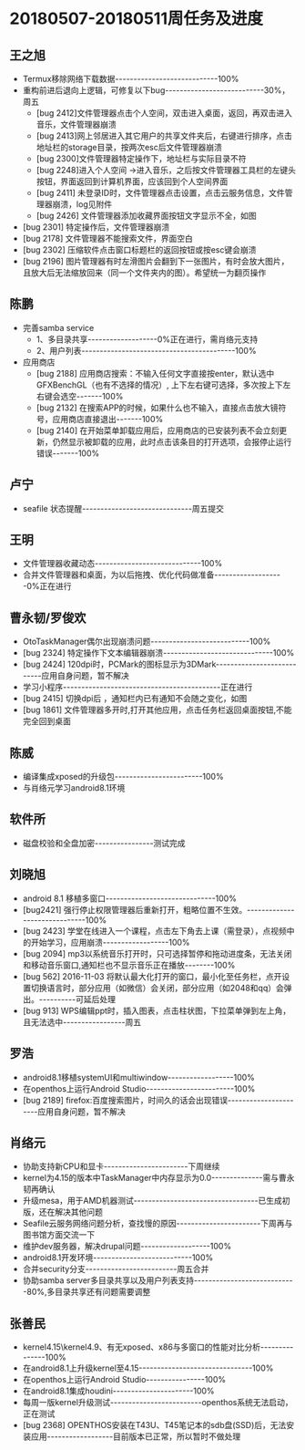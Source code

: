 # 20180507-20180511周任务及进度

## 王之旭
- Termux移除网络下载数据----------------------------100%
- 重构前进后退向上逻辑，可修复以下bug---------------------------30%，周五
   - [bug 2412]文件管理器点击个人空间，双击进入桌面，返回，再双击进入音乐，文件管理器崩溃
   - [bug 2413]网上邻居进入其它用户的共享文件夹后，右键进行排序，点击地址栏的storage目录，按两次esc后文件管理器崩溃
   - [bug 2300]文件管理器特定操作下，地址栏与实际目录不符
   - [bug 2248]进入个人空间 ->进入音乐，之后按文件管理器工具栏的左键头按钮，界面返回到计算机界面，应该回到个人空间界面
   - [bug 2411] 未登录ID时，文件管理器点击设置，点击云服务信息，文件管理器崩溃，log见附件
   - [bug 2426] 文件管理器添加收藏界面按钮文字显示不全，如图
- [bug 2301] 特定操作后，文件管理器崩溃
- [bug 2178] 文件管理器不能搜索文件，界面空白
- [bug 2302] 压缩软件点击窗口标题栏的返回按钮或按esc键会崩溃
- [bug 2196] 图片管理器有时左滑图片会翻到下一张图片，有时会放大图片，且放大后无法缩放回来（同一个文件夹内的图）。希望统一为翻页操作

## 陈鹏
- 完善samba service
   - 1、多目录共享-------------------0%正在进行，需肖络元支持
   - 2、用户列表------------------------------------------100%
- 应用商店
   - [bug 2188] 应用商店搜索：不输入任何文字直接按enter，默认选中GFXBenchGL（也有不选择的情况）, 上下左右键可选择，多次按上下左右键会选空-------100%
   - [bug 2132] 在搜索APP的时候，如果什么也不输入，直接点击放大镜符号，应用商店直接退出-------100%
   - [bug 2140] 在开始菜单卸载应用后，应用商店的已安装列表不会立刻更新，仍然显示被卸载的应用，此时点击该条目的打开选项，会报停止运行错误-------100%

## 卢宁
- seafile 状态提醒------------------------------周五提交

## 王明
- 文件管理器收藏动态-----------------------------100%
- 合并文件管理器和桌面，为以后拖拽、优化代码做准备-------------------0%正在进行

## 曹永韧/罗俊欢
- OtoTaskManager偶尔出现崩溃问题---------------------------100%
- [bug 2324] 特定操作下文本编辑器崩溃------------------------------100%
- [bug 2424] 120dpi时，PCMark的图标显示为3DMark---------------------------应用自身问题，暂不解决
- 学习小程序-------------------------------------------正在进行
- [bug 2415] 切换dpi后 ，通知栏内已有通知不会随之变化，如图
- [bug 1861] 文件管理器多开时,打开其他应用，点击任务栏返回桌面按钮,不能完全回到桌面

## 陈威
- 编译集成xposed的升级包------------------------100%
- 与肖络元学习android8.1环境

## 软件所
- 磁盘校验和全盘加密----------------测试完成

## 刘晓旭
- android 8.1 移植多窗口------------------------------100%
- [bug2421] 强行停止权限管理器后重新打开，粗略位置不生效。------------------------------100%
- [bug 2423] 学堂在线进入一个课程，点击左下角去上课（需登录），点视频中的开始学习，应用崩溃------------------100%
- [bug 2094] mp3以系统音乐打开时，只可选择暂停和拖动进度条，无法关闭和移动音乐窗口,通知栏也不显示音乐正在播放--------100%
- [bug 562] 2016-11-03 将默认最大化打开的窗口，最小化至任务栏，点开设置切换语言时，部分应用（如微信）会关闭，部分应用（如2048和qq）会弹出。----------可延后处理
- [bug 913] WPS编辑ppt时，插入图表，点击柱状图，下拉菜单弹到左上角，且无法选中-----------------周五

## 罗浩
- android8.1移植systemUI和multiwindow------------------100%
- 在openthos上运行Android Studio------------------------100%
- [bug 2189] firefox:百度搜索图片，时间久的话会出现错误----------------------应用自身问题，暂不解决

## 肖络元
- 协助支持新CPU和显卡-----------------------下周继续
- kernel为4.15的版本中TaskManager中内存显示为0.0--------------需与曹永韧再确认
- 升级mesa，用于AMD机器测试----------------------------------已生成初版，还在解决其他问题
- Seafile云服务网络问题分析，查找慢的原因-----------------------下周再与图书馆方面交流一下
- 维护dev服务器，解决drupal问题-------------------100%
- android8.1开发环境---------------------------100%
- 合并security分支-------------------------周五合并
- 协助samba server多目录共享以及用户列表支持----------------------------80%,多目录共享还有问题需要调整

## 张善民
- kernel4.15\kernel4.9、有无xposed、x86与多窗口的性能对比分析---------------100%
- 在android8.1上升级kernel至4.15-------------------------------100%
- 在openthos上运行Android Studio----------------100%
- 在android8.1集成houdini----------------------100%
- 每周一版kernel升级测试-------------------------openthos系统无法启动，正在测试
- [bug 2368] OPENTHOS安装在T43U、T45笔记本的sdb盘(SSD)后，无法安装应用------------------目前版本已正常，所以暂时不做处理
